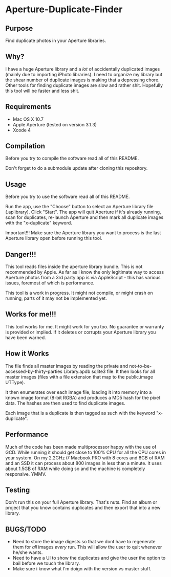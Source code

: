 # Aperture-Duplicate-Finder

## Purpose

Find duplicate photos in your Aperture libraries.

## Why?

I have a huge Aperture library and a _lot_ of accidentally duplicated images (mainly due to importing iPhoto libraries). I need to organize my library but the shear number of duplicate images is making that a depressing chore. Other tools for finding duplicate images are slow and rather shit. Hopefully this tool will be faster and less shit.

## Requirements

* Mac OS X 10.7
* Apple Aperture (tested on version 3.1.3)
* Xcode 4

## Compilation

Before you try to compile the software read all of this README.

Don't forget to do a submodule update after cloning this repository.

## Usage

Before you try to use the software read all of this README.

Run the app, use the "Choose" button to select an Aperture library file (.aplibrary). Click "Start". The app will quit Aperture if it's already running, scan for duplicates, re-launch Aperture and then mark all duplicate images with the "x-duplicate" keyword.

Important!!! Make sure the Aperture library you want to process is the last Aperture library open before running this tool.

## Danger!!!

This tool reads files inside the aperture library bundle. This is not recommended by Apple. As far as I know the only legitimate way to access Aperture photos from a 3rd party app is via AppleScript - this has various issues, foremost of which is performance.

This tool is a work in progress. It might not compile, or might crash on running, parts of it may not be implemented yet.

## Works for me!!!

This tool works for me. It might work for you too. No guarantee or warranty is provided or implied. If it deletes or corrupts your Aperture library you have been warned.

## How it Works

The file finds all master images by reading the private and not-to-be-accessed-by-thirty-parties Library.apdb sqlite3 file. It then looks for all master images (files with a file extension that map to the public.image UTType).

It then enumerates over each image file, loading it into memory into a known image format (8-bit RGBA) and produces a MD5 hash for the pixel data. The hashes are then used to find duplicate images.

Each image that is a duplicate is then tagged as such with the keyword "x-duplicate".

## Performance

Much of the code has been made multiprocessor happy with the use of GCD. While running it should get close to 100% CPU for all the CPU cores in your system. On my 2.2GHz i7 Macbook PRO with 8 cores and 8GB of RAM and an SSD it can process about 800 images in less than a minute. It uses about 1.5GB of RAM while doing so and the machine is completely responsive. YMMV.

## Testing

Don't run this on your full Aperture library. That's nuts. Find an album or project that you know contains duplicates and then export that into a new library.

## BUGS/TODO

* Need to store the image digests so that we dont have to regenerate them for _all_ images _every_ run. This will allow the user to quit whenever he/she wants.
* Need to have a UI to show the duplicates and give the user the option to bail before we touch the library.
* Make sure i know what I'm doign with the version vs master stuff.

